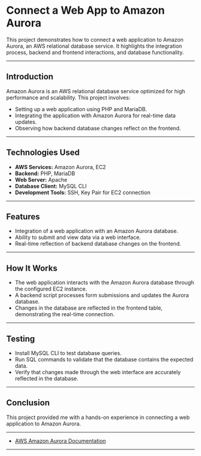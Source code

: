 # Connect a Web App to Amazon Aurora

This project demonstrates how to connect a web application to Amazon Aurora, an AWS relational database service. It highlights the integration process, backend and frontend interactions, and database functionality.

                      

---

## Introduction

Amazon Aurora is an AWS relational database service optimized for high performance and scalability. This project involves:
- Setting up a web application using PHP and MariaDB.
- Integrating the application with Amazon Aurora for real-time data updates.
- Observing how backend database changes reflect on the frontend.

---

## Technologies Used

- **AWS Services:** Amazon Aurora, EC2
- **Backend:** PHP, MariaDB
- **Web Server:** Apache
- **Database Client:** MySQL CLI
- **Development Tools:** SSH, Key Pair for EC2 connection

---

## Features

- Integration of a web application with an Amazon Aurora database.
- Ability to submit and view data via a web interface.
- Real-time reflection of backend database changes on the frontend.

---

## How It Works

- The web application interacts with the Amazon Aurora database through the configured EC2 instance.
- A backend script processes form submissions and updates the Aurora database.
- Changes in the database are reflected in the frontend table, demonstrating the real-time connection.

---

## Testing

- Install MySQL CLI to test database queries.
- Run SQL commands to validate that the database contains the expected data.
- Verify that changes made through the web interface are accurately reflected in the database.

---

## Conclusion

This project provided me with a hands-on experience in connecting a web application to Amazon Aurora.

---


- [AWS Amazon Aurora Documentation](https://aws.amazon.com/rds/aurora/)

---

